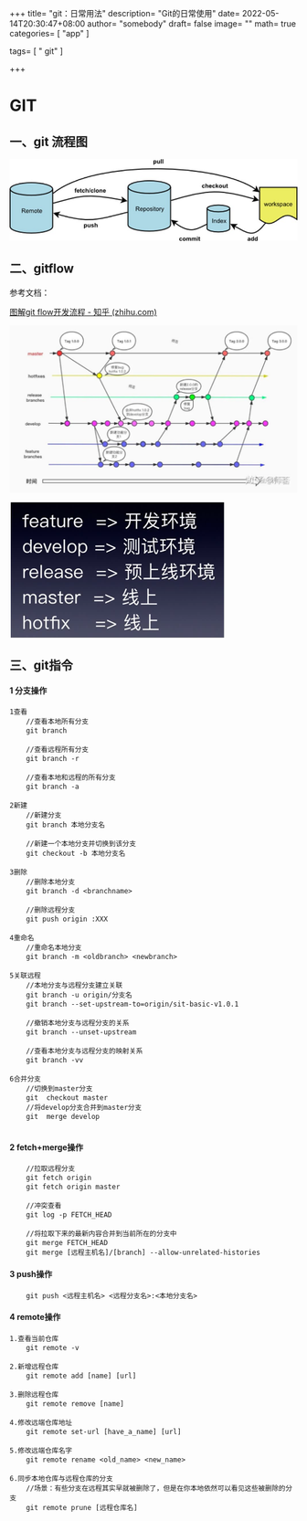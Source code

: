 +++
title= "git：日常用法"
description= "Git的日常使用"
date= 2022-05-14T20:30:47+08:00
author= "somebody"
draft= false
image= "" 
math= true
categories= [
    "app"
]

tags=  [
    " git"
]

+++

# GIT

## 一、git 流程图



![img](images/git.jpg)

## 二、gitflow

参考文档：

[图解git flow开发流程 - 知乎 (zhihu.com)](https://zhuanlan.zhihu.com/p/198066289)

![preview](./images/v2-be9b084200241f007d9b466f6acf26a3_r.jpg)

<img src="images/image-20220515132334047.png" alt="image-20220515132334047" style="zoom:50%;" />

## 三、git指令



#### 1 分支操作

~~~shell
1查看  
    //查看本地所有分支 
    git branch 

    //查看远程所有分支
    git branch -r 

    //查看本地和远程的所有分支
    git branch -a 

2新建
    //新建分支
    git branch 本地分支名

    //新建一个本地分支并切换到该分支
    git checkout -b 本地分支名

3删除
    //删除本地分支
    git branch -d <branchname> 

    //删除远程分支
 	git push origin :XXX 

4重命名
    //重命名本地分支
    git branch -m <oldbranch> <newbranch> 

5关联远程
    //本地分支与远程分支建立关联
    git branch -u origin/分支名 
    git branch --set-upstream-to=origin/sit-basic-v1.0.1

    //撤销本地分支与远程分支的关系
    git branch --unset-upstream

    //查看本地分支与远程分支的映射关系
    git branch -vv
    
6合并分支
	//切换到master分支
    git  checkout master
    //将develop分支合并到master分支
    git  merge develop
    

~~~

#### 2 fetch+merge操作

~~~shell
	//拉取远程分支
    git fetch origin
    git fetch origin master

    //冲突查看
    git log -p FETCH_HEAD

    //将拉取下来的最新内容合并到当前所在的分支中
    git merge FETCH_HEAD   
    git merge [远程主机名]/[branch] --allow-unrelated-histories
~~~

#### 3 push操作

~~~shell
	git push <远程主机名> <远程分支名>:<本地分支名>
~~~

#### 4 remote操作

~~~shell
1.查看当前仓库
	git remote -v
	
2.新增远程仓库
	git remote add [name] [url]
	
3.删除远程仓库
	git remote remove [name]

4.修改远端仓库地址
	git remote set-url [have_a_name] [url]

5.修改远端仓库名字
	git remote rename <old_name> <new_name>
	
6.同步本地仓库与远程仓库的分支
	//场景：有些分支在远程其实早就被删除了，但是在你本地依然可以看见这些被删除的分支
	git remote prune [远程仓库名]
~~~

